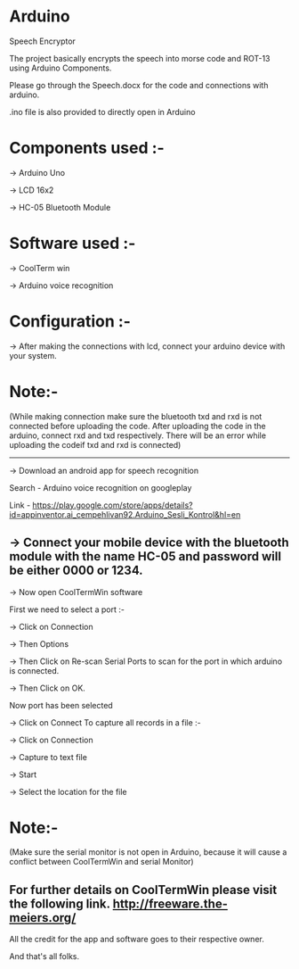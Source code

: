 # Arduino
Speech Encryptor

The project basically encrypts the speech into morse code and ROT-13 using Arduino Components.

Please go through the Speech.docx for the code and connections with arduino.

.ino file is also provided to directly open in Arduino

# Components used :-

-> Arduino Uno

-> LCD 16x2

-> HC-05 Bluetooth Module 

# Software used :-

-> CoolTerm win

-> Arduino voice recognition

# Configuration :-

-> After making the connections with lcd, connect your arduino device with your system.

# Note:-
(While making connection make sure the bluetooth txd and rxd is not connected before uploading the code. After uploading the code in the arduino, connect rxd and txd respectively. There will be an error while uploading the codeif txd and rxd is connected)

--------------------------------------------------------------------------------------------------------------------------
-> Download an android app for speech recognition

   Search - Arduino voice recognition on googleplay
   
   Link - https://play.google.com/store/apps/details?id=appinventor.ai_cempehlivan92.Arduino_Sesli_Kontrol&hl=en
   
-> Connect your mobile device with the bluetooth module with the name HC-05 and password will be either 0000 or 1234.
--------------------------------------------------------------------------------------------------------------------------
-> Now open CoolTermWin software

First we need to select a port :- 

-> Click on Connection

   -> Then Options
   
   -> Then Click on Re-scan Serial Ports to scan for the port in which arduino is connected.
   
   -> Then Click on OK.
   
   Now port has been selected
 
 -> Click on Connect
 To capture all records in a file :-
 
 -> Click on Connection
 
 -> Capture to text file
 
 -> Start
 
 -> Select the location for the file
 
# Note:-
(Make sure the serial monitor is not open in Arduino, because it will cause a conflict between CoolTermWin and serial Monitor)

For further details on CoolTermWin please visit the following link.
http://freeware.the-meiers.org/
------------------------------------------------------------------------------------------------------------------------------

All the credit for the app and software goes to their respective owner.


And that's all folks.

   
